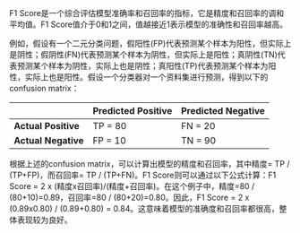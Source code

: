 F1 Score是一个综合评估模型准确率和召回率的指标，它是精度和召回率的调和平均值。F1 Score值介于0和1之间，值越接近1表示模型的准确性和召回率越高。

例如，假设有一个二元分类问题，假阳性(FP)代表预测某个样本为阳性，但实际上是阴性；假阴性(FN)代表预测某个样本为阴性，但实际上是阳性；真阴性(TN)代表预测某个样本为阴性，实际上也是阴性；真阳性(TP)代表预测某个样本为阳性，实际上也是阳性。假设一个分类器对一个资料集进行预测，得到以下的confusion matrix：

|                      | Predicted Positive | Predicted Negative |
| -------------------- | ------------------ | ------------------ |
| **Actual Positive**  | TP = 80            | FN = 20            |
| **Actual Negative**  | FP = 10            | TN = 90            |

根据上述的confusion matrix，可以计算出模型的精度和召回率，其中精度= TP / (TP+FP)，而召回率= TP / (TP+FN)。F1 Score则可以通过以下公式计算：F1 Score = 2 x (精度x召回率)/(精度+召回率)。在这个例子中，精度=80 / (80+10)=0.89，召回率=80 / (80+20)=0.80。因此，F1 Score = 2 x (0.89x0.80) / (0.89+0.80) = 0.84。这意味着模型的准确度和召回率都很高，整体表现较为良好。